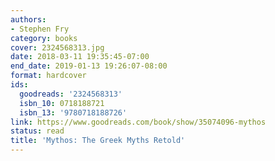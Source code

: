 ```yaml
---
authors:
- Stephen Fry
category: books
cover: 2324568313.jpg
date: 2018-03-11 19:35:45-07:00
end_date: 2019-01-13 19:26:07-08:00
format: hardcover
ids:
  goodreads: '2324568313'
  isbn_10: 0718188721
  isbn_13: '9780718188726'
link: https://www.goodreads.com/book/show/35074096-mythos
status: read
title: 'Mythos: The Greek Myths Retold'
---
```

